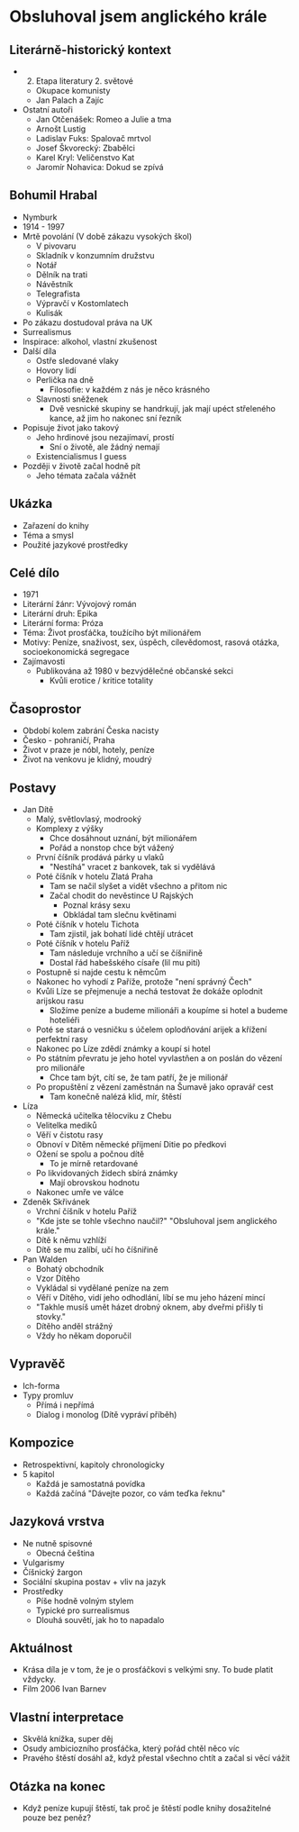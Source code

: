 # Obsluhoval jsem anglického krále

## Literárně-historický kontext
- 2. Etapa literatury 2. světové
    - Okupace komunisty
    - Jan Palach a Zajíc
- Ostatní autoři
    - Jan Otčenášek: Romeo a Julie a tma
    - Arnošt Lustig
    - Ladislav Fuks: Spalovač mrtvol
    - Josef Škvorecký: Zbabělci
    - Karel Kryl: Veličenstvo Kat
    - Jaromír Nohavica: Dokud se zpívá

## Bohumil Hrabal
- Nymburk
- 1914 - 1997
- Mrtě povolání (V době zákazu vysokých škol)
    - V pivovaru
    - Skladník v konzumním družstvu
    - Notář
    - Dělník na trati
    - Návěstník
    - Telegrafista
    - Výpravčí v Kostomlatech
    - Kulisák
- Po zákazu dostudoval práva na UK
- Surrealismus
- Inspirace: alkohol, vlastní zkušenost
- Další díla
    - Ostře sledované vlaky
    - Hovory lidí
    - Perlička na dně
        - Filosofie: v každém z nás je něco krásného
    - Slavnosti sněženek
        - Dvě vesnické skupiny se handrkují, jak mají upéct střeleného kance, až jim ho nakonec sní řezník
- Popisuje život jako takový
    - Jeho hrdinové jsou nezajímaví, prostí
        - Sní o životě, ale žádný nemají
    - Existencialismus I guess
- Později v životě začal hodně pít
    - Jeho témata začala vážnět

## Ukázka
- Zařazení do knihy
- Téma a smysl
- Použité jazykové prostředky

## Celé dílo
- 1971
- Literární žánr: Vývojový román
- Literární druh: Epika
- Literární forma: Próza
- Téma: Život prosťáčka, toužícího být milionářem
- Motivy: Peníze, snaživost, sex, úspěch, cílevědomost, rasová otázka, socioekonomická segregace
- Zajímavosti
    - Publikována až 1980 v bezvýdělečné občanské sekci
        - Kvůli erotice / kritice totality

## Časoprostor
- Období kolem zabrání Česka nacisty
- Česko - pohraničí, Praha
- Život v praze je nóbl, hotely, peníze
- Život na venkovu je klidný, moudrý

## Postavy
- Jan Dítě
    - Malý, světlovlasý, modrooký
    - Komplexy z výšky
        - Chce dosáhnout uznání, být milionářem
        - Pořád a nonstop chce být vážený
    - První číšník prodává párky u vlaků
        - "Nestíhá" vracet z bankovek, tak si vydělává
    - Poté číšník v hotelu Zlatá Praha
        - Tam se načil slyšet a vidět všechno a přitom nic
        - Začal chodit do nevěstince U Rajských
            - Poznal krásy sexu
            - Obkládal tam slečnu květinami
    - Poté číšník v hotelu Tichota
        - Tam zjistil, jak bohatí lidé chtějí utrácet
    - Poté číšník v hotelu Paříž
        - Tam následuje vrchního a učí se číšniřině
        - Dostal řád habešského císaře (lil mu pití)
    - Postupně si najde cestu k němcům
    - Nakonec ho vyhodí z Paříže, protože "není správný Čech"
    - Kvůli Líze se přejmenuje a nechá testovat že dokáže oplodnit arijskou rasu
        - Složíme peníze a budeme milionáři a koupíme si hotel a budeme hoteliéři
    - Poté se stará o vesničku s účelem oplodňování arijek a křížení perfektní rasy
    - Nakonec po Líze zdědí známky a koupí si hotel
    - Po státním převratu je jeho hotel vyvlastňen a on poslán do vězení pro milionáře
        - Chce tam být, cítí se, že tam patří, že je milionář
    - Po propuštění z vězení zaměstnán na Šumavě jako opravář cest 
        - Tam konečně nalézá klid, mír, štěstí
- Líza
    - Německá učitelka tělocviku z Chebu
    - Velitelka mediků
    - Věří v čistotu rasy
    - Obnoví v Dítěm německé příjmení Ditie po předkovi
    - Ožení se spolu a počnou dítě
        - To je mírně retardované
    - Po likvidovaných židech sbírá známky
        - Mají obrovskou hodnotu
    - Nakonec umře ve válce
- Zdeněk Skřivánek
    - Vrchní číšník v hotelu Paříž
    - "Kde jste se tohle všechno naučil?" "Obsluhoval jsem anglického krále."
    - Dítě k němu vzhlíží
    - Dítě se mu zalíbí, učí ho číšniřině
- Pan Walden
    - Bohatý obchodník
    - Vzor Dítěho
    - Vykládal si vydělané peníze na zem
    - Věří v Dítěho, vidí jeho odhodlání, líbí se mu jeho házení mincí
    - "Takhle musíš umět házet drobný oknem, aby dveřmi přišly ti stovky."
    - Dítěho anděl strážný
    - Vždy ho někam doporučil

## Vypravěč
- Ich-forma
- Typy promluv
    - Přímá i nepřímá
    - Dialog i monolog (Dítě vypráví příběh)

## Kompozice
- Retrospektivní, kapitoly chronologicky
- 5 kapitol
    - Každá je samostatná povídka
    - Každá začíná "Dávejte pozor, co vám teďka řeknu"

## Jazyková vrstva
- Ne nutně spisovné
    - Obecná čeština
- Vulgarismy
- Číšnický žargon
- Sociální skupina postav + vliv na jazyk
- Prostředky
    - Píše hodně volným stylem
    - Typické pro surrealismus
    - Dlouhá souvětí, jak ho to napadalo

## Aktuálnost
- Krása díla je v tom, že je o prosťáčkovi s velkými sny. To bude platit vždycky.
- Film 2006 Ivan Barnev

## Vlastní interpretace
- Skvělá knížka, super děj
- Osudy ambiciozního prosťáčka, který pořád chtěl něco víc
- Pravého štěstí dosáhl až, když přestal všechno chtít a začal si věcí vážit

## Otázka na konec
- Když peníze kupují štěstí, tak proč je štěstí podle knihy dosažitelné pouze bez peněz?
